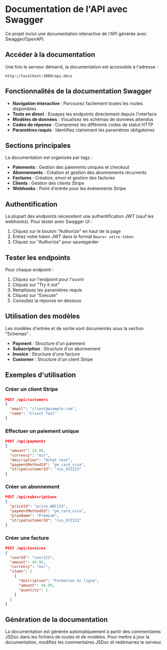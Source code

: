 # Documentation de l'API avec Swagger

Ce projet inclut une documentation interactive de l'API générée avec Swagger/OpenAPI.

## Accéder à la documentation

Une fois le serveur démarré, la documentation est accessible à l'adresse :
```
http://localhost:3000/api-docs
```

## Fonctionnalités de la documentation Swagger

- **Navigation interactive** : Parcourez facilement toutes les routes disponibles
- **Tests en direct** : Essayez les endpoints directement depuis l'interface
- **Modèles de données** : Visualisez les schémas de données attendus
- **Codes de réponse** : Comprenez les différents codes de statut HTTP
- **Paramètres requis** : Identifiez clairement les paramètres obligatoires

## Sections principales

La documentation est organisée par tags :

- **Paiements** : Gestion des paiements uniques et checkout
- **Abonnements** : Création et gestion des abonnements récurrents
- **Factures** : Création, envoi et gestion des factures
- **Clients** : Gestion des clients Stripe
- **Webhooks** : Point d'entrée pour les événements Stripe

## Authentification

La plupart des endpoints nécessitent une authentification JWT (sauf les webhooks). 
Pour tester avec Swagger UI :

1. Cliquez sur le bouton "Authorize" en haut de la page
2. Entrez votre token JWT dans le format `Bearer votre-token`
3. Cliquez sur "Authorize" pour sauvegarder

## Tester les endpoints

Pour chaque endpoint :

1. Cliquez sur l'endpoint pour l'ouvrir
2. Cliquez sur "Try it out"
3. Remplissez les paramètres requis
4. Cliquez sur "Execute"
5. Consultez la réponse en dessous

## Utilisation des modèles

Les modèles d'entrée et de sortie sont documentés sous la section "Schemas" :

- **Payment** : Structure d'un paiement
- **Subscription** : Structure d'un abonnement
- **Invoice** : Structure d'une facture
- **Customer** : Structure d'un client Stripe

## Exemples d'utilisation

### Créer un client Stripe

```json
POST /api/customers
{
  "email": "client@example.com",
  "name": "Client Test"
}
```

### Effectuer un paiement unique

```json
POST /api/payments
{
  "amount": 29.99,
  "currency": "eur",
  "description": "Achat test",
  "paymentMethodId": "pm_card_visa",
  "stripeCustomerId": "cus_XYZ123"
}
```

### Créer un abonnement

```json
POST /api/subscriptions
{
  "priceId": "price_ABC123",
  "paymentMethodId": "pm_card_visa",
  "planName": "Premium",
  "stripeCustomerId": "cus_XYZ123"
}
```

### Créer une facture

```json
POST /api/invoices
{
  "userId": "user123",
  "amount": 49.99,
  "currency": "eur",
  "items": [
    {
      "description": "Formation en ligne",
      "amount": 49.99,
      "quantity": 1
    }
  ]
}
```

## Génération de la documentation

La documentation est générée automatiquement à partir des commentaires JSDoc dans les fichiers de routes et de modèles. Pour mettre à jour la documentation, modifiez les commentaires JSDoc et redémarrez le serveur.